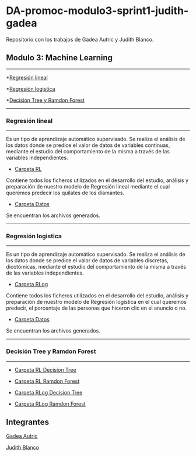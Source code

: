 # DA-promoc-modulo3-sprint1-judith-gadea
Repositorio con los trabajos de Gadea Autric y Judith Blanco.


## **Modulo 3: Machine Learning**
--------------------------------------------------

*[Regresión lineal](#Regresión-lineal)

*[Regresión logistica](#Regresión-logistica)

*[Decisión Tree y Ramdon Forest](#Decisión-Tree-y-Ramdon-Forest)



---------------------------
### Regresión lineal
 ---------------------------
 
Es un tipo de aprendizaje automático supervisado. 
Se realiza el análisis de los datos donde se predice el valor de datos de variables continuas, mediante el estudio del comportamiento de la misma a través de las variables independientes. 

   *  [Carpeta RL](https://github.com/Adalab/DA-promoc-modulo3-sprint1-judith-gadea/tree/main/RL)

 Contiene todos los ficheros utilizados en el desarrollo del estudio, análisis y preparación de nuestro modelo de Regresión lineal mediante el cual queremos predecir los quilates de los diamantes.


   *  [Carpeta Datos](https://github.com/Adalab/DA-promoc-modulo3-sprint1-judith-gadea/tree/main/RL/datos)
     
   Se encuentran los archivos generados.
   
 
 
---------------------------
### Regresión logistica
---------------------------
  
 Es un tipo de aprendizaje automático supervisado. 
Se realiza el análisis de los datos donde se predice el valor de datos de variables discretas, dicotómicas, mediante el estudio del 
comportamiento de la misma a través de las variables independientes.

   *  [Carpeta RLog](https://github.com/Adalab/DA-promoc-modulo3-sprint1-judith-gadea/tree/main/RLog)

 Contiene todos los ficheros utilizados en el desarrollo del estudio, análisis y preparación de nuestro modelo de Regresión logística en el cual queremos predecir, el porcentaje de las personas que hiceron clic en el anuncio o no.

   *  [Carpeta Datos](https://github.com/Adalab/DA-promoc-modulo3-sprint1-judith-gadea/tree/main/RLog/datos)
      
   Se encuentran los archivos generados.



-----------------------------
### Decisión Tree y Ramdon Forest
--------------------------------

   *  [Carpeta RL Decision Tree](https://github.com/Adalab/DA-promoc-modulo3-sprint1-judith-gadea/blob/main/RL/RL-11-DecisionTree.ipynb)
   
   *  [Carpeta RL Ramdon Forest](https://github.com/Adalab/DA-promoc-modulo3-sprint1-judith-gadea/blob/main/RL/RL-12-RandomForest_tree.ipynb)

   *  [Carpeta RLog Decision Tree](https://github.com/Adalab/DA-promoc-modulo3-sprint1-judith-gadea/blob/main/RLog/RLo-5-DecTree.ipynb)

   *  [Carpeta RLog Ramdon Forest](https://github.com/Adalab/DA-promoc-modulo3-sprint1-judith-gadea/blob/main/RLog/RLo-6-Ran-Forest.ipynb)



Integrantes
----------------

[Gadea Autric](https://github.com/gadeatric/gadeatric)

[Judith Blanco](https://github.com/Jumblan/Jumblan)







